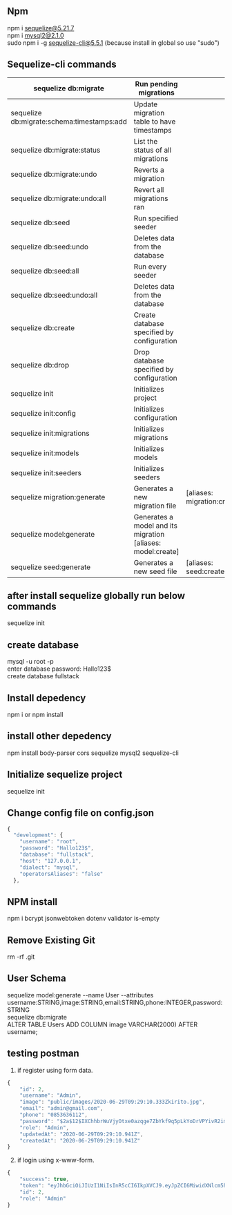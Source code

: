 ## Npm 
npm i sequelize@5.21.7 <br>
npm i mysql2@2.1.0 <br>
sudo npm i -g sequelize-cli@5.5.1 (because install in global so use "sudo") <br>

## Sequelize-cli commands

| sequelize db:migrate                       | Run pending migrations                                      |                             |
|--------------------------------------------|-------------------------------------------------------------|-----------------------------|
| sequelize db:migrate:schema:timestamps:add | Update migration table to have timestamps                   |                             |
| sequelize db:migrate:status                | List the status of all migrations                           |                             |
| sequelize db:migrate:undo                  | Reverts a migration                                         |                             |
| sequelize db:migrate:undo:all              | Revert all migrations ran                                   |                             |
| sequelize db:seed                          | Run specified seeder                                        |                             |
| sequelize db:seed:undo                     | Deletes data from the database                              |                             |
| sequelize db:seed:all                      | Run every seeder                                            |                             |
| sequelize db:seed:undo:all                 | Deletes data from the database                              |                             |
| sequelize db:create                        | Create database specified by configuration                  |                             |
| sequelize db:drop                          | Drop database specified by configuration                    |                             |
| sequelize init                             | Initializes project                                         |                             |
| sequelize init:config                      | Initializes configuration                                   |                             |
| sequelize init:migrations                  | Initializes migrations                                      |                             |
| sequelize init:models                      | Initializes models                                          |                             |
| sequelize init:seeders                     | Initializes seeders                                         |                             |
| sequelize migration:generate               | Generates a new migration file                              | [aliases: migration:create] |
| sequelize model:generate                   | Generates a model and its migration [aliases: model:create] |                             |
| sequelize seed:generate                    | Generates a new seed file                                   | [aliases: seed:create]      |

## after install sequelize globally run below commands
sequelize init
## create database
mysql -u root -p <br>
enter database password: Hallo123$ <br>
create database fullstack <br>
## Install depedency
npm i or npm install
## install other depedency
npm install body-parser cors sequelize mysql2 sequelize-cli
## Initialize sequelize project
sequelize init
## Change config file on config.json
```javascript
{
  "development": {
    "username": "root",
    "password": "Hallo123$",
    "database": "fullstack",
    "host": "127.0.0.1",
    "dialect": "mysql",
    "operatorsAliases": "false"
  },
  ```
## NPM install
npm i bcrypt jsonwebtoken dotenv validator is-empty
## Remove Existing Git
rm -rf .git
## User Schema
sequelize model:generate --name User --attributes username:STRING,image:STRING,email:STRING,phone:INTEGER,password:STRING <br>
sequelize db:migrate <br>
ALTER TABLE Users ADD COLUMN image VARCHAR(2000) AFTER username;

## testing postman
1. if register using form data.
```javascript
{
    "id": 2,
    "username": "Admin",
    "image": "public/images/2020-06-29T09:29:10.333Zkirito.jpg",
    "email": "admin@gmail.com",
    "phone": "0853636112",
    "password": "$2a$12$IXChhbrWuVjyOtxe0azqge7ZbYkf9q5pLkYoDrVPYivR2imCDBdFy",
    "role": "Admin",
    "updatedAt": "2020-06-29T09:29:10.941Z",
    "createdAt": "2020-06-29T09:29:10.941Z"
}
```
2. if login using x-www-form.
```javascript
{
    "success": true,
    "token": "eyJhbGciOiJIUzI1NiIsInR5cCI6IkpXVCJ9.eyJpZCI6MiwidXNlcm5hbWUiOiJBZG1pbiIsImlhdCI6MTU5MzQyMjk5NywiZXhwIjoxNTkzNDI2NTk3fQ.NBctFFxM2atT2khfJN8Fci0jPGS44emWot8ep5_XA_Q",
    "id": 2,
    "role": "Admin"
}
```